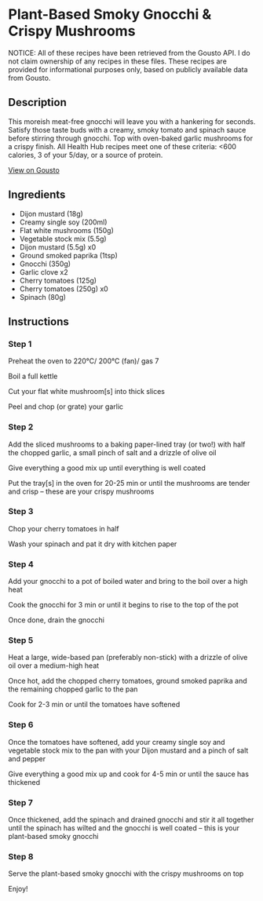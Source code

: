 # Plant-Based Smoky Gnocchi & Crispy Mushrooms

NOTICE: All of these recipes have been retrieved from the Gousto API. I do not claim ownership of any recipes in these files. These recipes are provided for informational purposes only, based on publicly available data from Gousto.

## Description

This moreish meat-free gnocchi will leave you with a hankering for seconds. Satisfy those taste buds with a creamy, smoky tomato and spinach sauce before stirring through gnocchi. Top with oven-baked garlic mushrooms for a crispy finish. All Health Hub recipes meet one of these criteria: <600 calories, 3 of your 5/day, or a source of protein. 

[View on Gousto](https://www.gousto.co.uk/recipes/cookbook/crispy-gnocchi-stroganoff-with-garlic-mushrooms)

## Ingredients

- Dijon mustard (18g)
- Creamy single soy (200ml)
- Flat white mushrooms (150g)
- Vegetable stock mix (5.5g)
- Dijon mustard (5.5g) x0
- Ground smoked paprika (1tsp)
- Gnocchi (350g)
- Garlic clove x2
- Cherry tomatoes (125g)
- Cherry tomatoes (250g) x0
- Spinach (80g)

## Instructions


### Step 1

Preheat the oven to 220°C/ 200°C (fan)/ gas 7

Boil a full kettle

Cut your flat white mushroom[s] into thick slices

Peel and chop (or grate) your garlic


### Step 2

Add the sliced mushrooms to a baking paper-lined tray (or two!) with half the chopped garlic, a small pinch of salt and a drizzle of olive oil

Give everything a good mix up until everything is well coated

Put the tray[s] in the oven for 20-25 min or until the mushrooms are tender and crisp – these are your crispy mushrooms


### Step 3

Chop your cherry tomatoes in half

Wash your spinach and pat it dry with kitchen paper


### Step 4

Add your gnocchi to a pot of boiled water and bring to the boil over a high heat

Cook the gnocchi for 3 min or until it begins to rise to the top of the pot

Once done, drain the gnocchi


### Step 5

Heat a large, wide-based pan (preferably non-stick) with a drizzle of olive oil over a medium-high heat

Once hot, add the chopped cherry tomatoes, ground smoked paprika and the remaining chopped garlic to the pan

Cook for 2-3 min or until the tomatoes have softened


### Step 6

Once the tomatoes have softened, add your creamy single soy and vegetable stock mix to the pan with your Dijon mustard and a pinch of salt and pepper

Give everything a good mix up and cook for 4-5 min or until the sauce has thickened


### Step 7

Once thickened, add the spinach and drained gnocchi and stir it all together until the spinach has wilted and the gnocchi is well coated – this is your plant-based smoky gnocchi

### Step 8

Serve the plant-based smoky gnocchi with the crispy mushrooms on top

Enjoy!


